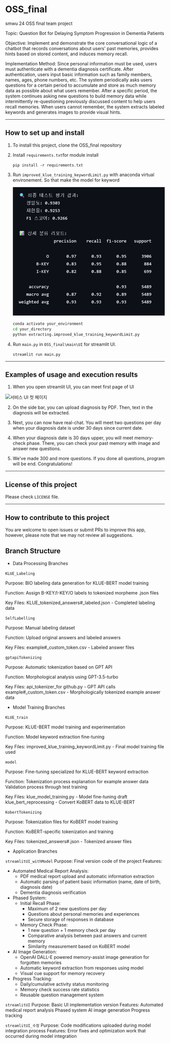 # OSS_final
smwu 24 OSS final team project

Topic: Question Bot for Delaying Symptom Progression in Dementia Patients

Objective: Implement and demonstrate the core conversational logic of a chatbot that records conversations about users' past memories, provides hints based on stored content, and induces memory recall.

Implementation Method: Since personal information must be used, users must authenticate with a dementia diagnosis certificate. After authentication, users input basic information such as family members, names, ages, phone numbers, etc. The system periodically asks users questions for a certain period to accumulate and store as much memory data as possible about what users remember. After a specific period, the system continues asking new questions to build memory data while intermittently re-questioning previously discussed content to help users recall memories. When users cannot remember, the system extracts labeled keywords and generates images to provide visual hints.

---

## How to set up and install

1. To install this project, clone the OSS_final repository

2. Install `requirements.txt`for module install

   `pip install -r requirements.txt`

3. Run `improved_klue_training_keywordLimit.py` with anaconda virtual environement. So that make the model for keyword

   ![모델 학습 결과](https://github.com/pradahk/OSS_final/blob/main/model_final_result.png)

   ```bash
   conda activate your_environment
   cd your_directory
   python extracting.improved_klue_training_keywordLimit.py

4. Run `main.py` in `OSS_final\main\UI` for streamlit UI.

   `streamlit run main.py`
   
---

## Examples of usage and execution results

1. When you open streamlit UI, you can meet first page of UI

  ![서비스 UI 첫 페이지](https://github.com/pradahk/OSS_final/blob/main/activate_real%20project.png)

2. On the side bar, you can upload diagnosis by PDF. Then, text in the diagnosis will be extracted.

3. Next, you can now have real-chat. You will meet two questions per day when your diagnosis date is under 30 days since current date.

4. When your diagnosis date is 30 days upper, you will meet memory-check phase. There, you can check your past memory with image and answer new questions.

5. We've made 300 and more questions. If you done all questions, program will be end. Congratulations!

---

## License of this project

Please check `LICENSE` file.

---

## How to contribute to this project

You are welcome to open issues or submit PRs to improve this app, however, please note that we may not review all suggestions.

## Branch Structure

- Data Processing Branches

`KLUE_Labeling`

Purpose: BIO labeling data generation for KLUE-BERT model training

Function: Assign B-KEY/I-KEY/O labels to tokenized morpheme .json files

Key Files:
 KLUE_tokenized_answers#_labeled.json - Completed labeling data

`SelfLabelling`

Purpose: Manual labeling dataset

Function: Upload original answers and labeled answers

Key Files:
 example#_custom_token.csv - Labeled answer files


`gptapiTokenizing`

Purpose: Automatic tokenization based on GPT API

Function: Morphological analysis using GPT-3.5-turbo

Key Files:
 api_tokenizer_for github.py - GPT API calls
 example#_custom_token.csv - Morphologically tokenized example answer data


- Model Training Branches
  
`KLUE_train`

Purpose: KLUE-BERT model training and experimentation

Function: Model keyword extraction fine-tuning

Key Files:
 improved_klue_training_keywordLimit.py - Final model training file used


`model`

Purpose: Fine-tuning specialized for KLUE-BERT keyword extraction

Function:
 Tokenization process explanation for example answer data
 Validation process through test training
 
Key Files:
 klue_model_training.py - Model fine-tuning draft
 klue_bert_reprocessing - Convert KoBERT data to KLUE-BERT

`KobertTokenizing`

Purpose: Tokenization files for KoBERT model training

Function: KoBERT-specific tokenization and training

Key Files:
 tokenized_answers#.json - Tokenized answer files


- Application Branches

`streamlitUI_withModel`
Purpose: Final version code of the project
Features:
  - Automated Medical Report Analysis: 
    - PDF medical report upload and automatic information extraction
    - Automatic parsing of patient basic information (name, date of birth, diagnosis date)
    - Dementia diagnosis verification
  - Phased System:
    - Initial Recall Phase: 
      - Maximum of 2 new questions per day
      - Questions about personal memories and experiences
      - Secure storage of responses in database
    - Memory Check Phase: 
      - 1 new question + 1 memory check per day
      - Comparative analysis between past answers and current memory
      - Similarity measurement based on KoBERT model
  - AI Image Generation: 
    - OpenAI DALL-E powered memory-assist image generation for forgotten memories
    - Automatic keyword extraction from responses using model
    - Visual cue support for memory recovery
  - Progress Tracking: 
    - Daily/cumulative activity status monitoring
    - Memory check success rate statistics
    - Reusable question management system

`streamlitUI`
Purpose: Basic UI implementation version
Features:
 Automated medical report analysis
 Phased system
 AI image generation
 Progress tracking

`streamlitUI_수정`
Purpose: Code modifications uploaded during model integration process
Features: 
 Error fixes and optimization work that occurred during model integration
